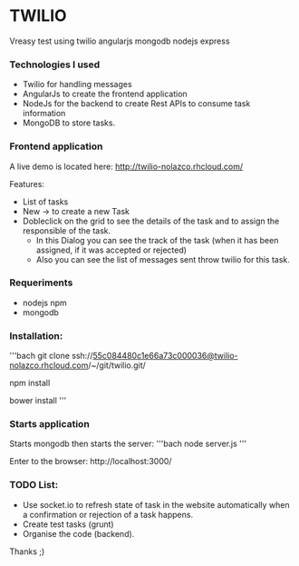 # TWILIO

Vreasy test using twilio angularjs mongodb nodejs express

### Technologies I used
- Twilio for handling messages
- AngularJs to create the frontend application
- NodeJs for the backend to create Rest APIs to consume task information
- MongoDB to store tasks.


### Frontend application
A live demo is located here:
http://twilio-nolazco.rhcloud.com/

Features:
- List of tasks
- New -> to create a new Task
- Dobleclick on the grid to see the details of the task and to assign the responsible of the task.
  *  In this Dialog you can see the track of the task (when it has been assigned, if it was accepted or rejected)
  *  Also you can see the list of messages sent throw twilio for this task.

### Requeriments
- nodejs npm
- mongodb

### Installation:

'''bach
git clone ssh://55c084480c1e66a73c000036@twilio-nolazco.rhcloud.com/~/git/twilio.git/

npm install

bower install
'''

### Starts application

Starts mongodb
then starts the server:
'''bach
node server.js
'''

Enter to the browser:
http://localhost:3000/

### TODO List:
- Use socket.io to refresh state of task in the website automatically when a confirmation or rejection of a task happens.
- Create test tasks (grunt)
- Organise the code (backend).

Thanks ;)

